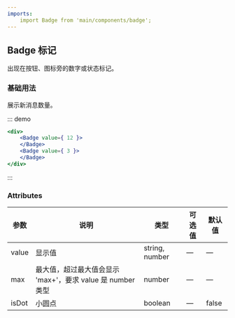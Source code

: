 ```yaml
---
imports:
    import Badge from 'main/components/badge';
---
```


## Badge 标记

出现在按钮、图标旁的数字或状态标记。

### 基础用法

展示新消息数量。

::: demo
```jsx
<div>
    <Badge value={ 12 }>
    </Badge>
    <Badge value={ 3 }>
    </Badge>
</div>

```
:::


### Attributes

| 参数  | 说明                                                       | 类型           | 可选值 | 默认值 |
| ----- | ---------------------------------------------------------- | -------------- | ------ | ------ |
| value | 显示值                                                     | string, number | —      | —      |
| max   | 最大值，超过最大值会显示 'max+'，要求 value 是 number 类型 | number         | —      | —      |
| isDot | 小圆点                                                     | boolean        | —      | false  |
